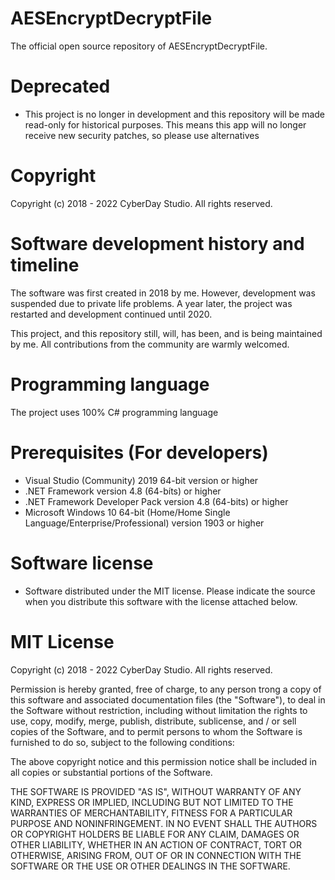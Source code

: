 # AESEncryptDecryptFile
The official open source repository of AESEncryptDecryptFile.

# Deprecated
- This project is no longer in development and this repository will be made read-only for historical purposes. This means this app will no longer receive new security patches, so please use alternatives

# Copyright
Copyright (c) 2018 - 2022 CyberDay Studio. All rights reserved.

# Software development history and timeline
The software was first created in 2018 by me. However, development was suspended due to private life problems. A year later, the project was restarted and development continued until 2020.

This project, and this repository still, will, has been, and is being maintained by me. All contributions from the community are warmly welcomed.

# Programming language

The project uses 100% C# programming language

# Prerequisites (For developers)
 - Visual Studio (Community) 2019 64-bit version or higher
 - .NET Framework version 4.8 (64-bíts) or higher
 - .NET Framework Developer Pack version 4.8 (64-bits) or higher
 - Microsoft Windows 10 64-bit (Home/Home Single Language/Enterprise/Professional) version 1903 or higher

# Software license
- Software distributed under the MIT license. Please indicate the source when you distribute this software with the license attached below.

# MIT License

Copyright (c) 2018 - 2022 CyberDay Studio. All rights reserved.

Permission is hereby granted, free of charge, to any person trong a copy
of this software and associated documentation files (the "Software"), to deal
in the Software without restriction, including without limitation the rights
to use, copy, modify, merge, publish, distribute, sublicense, and / or sell
copies of the Software, and to permit persons to whom the Software is
furnished to do so, subject to the following conditions:

The above copyright notice and this permission notice shall be included in all
copies or substantial portions of the Software.

THE SOFTWARE IS PROVIDED "AS IS", WITHOUT WARRANTY OF ANY KIND, EXPRESS OR
IMPLIED, INCLUDING BUT NOT LIMITED TO THE WARRANTIES OF MERCHANTABILITY,
FITNESS FOR A PARTICULAR PURPOSE AND NONINFRINGEMENT. IN NO EVENT SHALL THE
AUTHORS OR COPYRIGHT HOLDERS BE LIABLE FOR ANY CLAIM, DAMAGES OR OTHER
LIABILITY, WHETHER IN AN ACTION OF CONTRACT, TORT OR OTHERWISE, ARISING FROM,
OUT OF OR IN CONNECTION WITH THE SOFTWARE OR THE USE OR OTHER DEALINGS IN THE
SOFTWARE.

